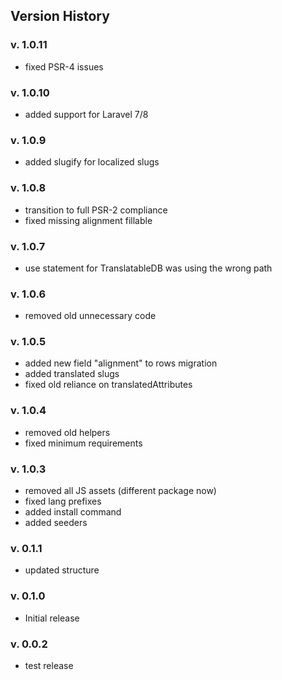 ## Version History

### v. 1.0.11

-   fixed PSR-4 issues

### v. 1.0.10

-   added support for Laravel 7/8

### v. 1.0.9

-   added slugify for localized slugs

### v. 1.0.8

-   transition to full PSR-2 compliance
-   fixed missing alignment fillable

### v. 1.0.7

-   use statement for TranslatableDB was using the wrong path

### v. 1.0.6

-   removed old unnecessary code

### v. 1.0.5

-   added new field "alignment" to rows migration
-   added translated slugs
-   fixed old reliance on translatedAttributes

### v. 1.0.4

-   removed old helpers
-   fixed minimum requirements

### v. 1.0.3

-   removed all JS assets (different package now)
-   fixed lang prefixes
-   added install command
-   added seeders

### v. 0.1.1

-   updated structure

### v. 0.1.0

-   Initial release

### v. 0.0.2

-   test release
